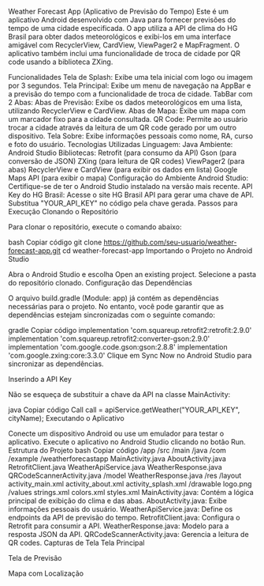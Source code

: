 Weather Forecast App (Aplicativo de Previsão do Tempo)
Este é um aplicativo Android desenvolvido com Java para fornecer previsões do tempo de uma cidade especificada. O app utiliza a API de clima do HG Brasil para obter dados meteorológicos e exibi-los em uma interface amigável com RecyclerView, CardView, ViewPager2 e MapFragment. O aplicativo também inclui uma funcionalidade de troca de cidade por QR code usando a biblioteca ZXing.

Funcionalidades
Tela de Splash: Exibe uma tela inicial com logo ou imagem por 3 segundos.
Tela Principal: Exibe um menu de navegação na AppBar e a previsão do tempo com a funcionalidade de troca de cidade.
TabBar com 2 Abas:
Abas de Previsão: Exibe os dados meteorológicos em uma lista, utilizando RecyclerView e CardView.
Abas de Mapa: Exibe um mapa com um marcador fixo para a cidade consultada.
QR Code: Permite ao usuário trocar a cidade através da leitura de um QR code gerado por um outro dispositivo.
Tela Sobre: Exibe informações pessoais como nome, RA, curso e foto do usuário.
Tecnologias Utilizadas
Linguagem: Java
Ambiente: Android Studio
Bibliotecas:
Retrofit (para consumo da API)
Gson (para conversão de JSON)
ZXing (para leitura de QR codes)
ViewPager2 (para abas)
RecyclerView e CardView (para exibir os dados em lista)
Google Maps API (para exibir o mapa)
Configuração do Ambiente
Android Studio: Certifique-se de ter o Android Studio instalado na versão mais recente.
API Key do HG Brasil:
Acesse o site HG Brasil API para gerar uma chave de API.
Substitua "YOUR_API_KEY" no código pela chave gerada.
Passos para Execução
Clonando o Repositório

Para clonar o repositório, execute o comando abaixo:

bash
Copiar código
git clone https://github.com/seu-usuario/weather-forecast-app.git
cd weather-forecast-app
Importando o Projeto no Android Studio

Abra o Android Studio e escolha Open an existing project.
Selecione a pasta do repositório clonado.
Configuração das Dependências

O arquivo build.gradle (Module: app) já contém as dependências necessárias para o projeto. No entanto, você pode garantir que as dependências estejam sincronizadas com o seguinte comando:

gradle
Copiar código
implementation 'com.squareup.retrofit2:retrofit:2.9.0'
implementation 'com.squareup.retrofit2:converter-gson:2.9.0'
implementation 'com.google.code.gson:gson:2.8.8'
implementation 'com.google.zxing:core:3.3.0'
Clique em Sync Now no Android Studio para sincronizar as dependências.

Inserindo a API Key

Não se esqueça de substituir a chave da API na classe MainActivity:

java
Copiar código
Call<WeatherResponse> call = apiService.getWeather("YOUR_API_KEY", cityName);
Executando o Aplicativo

Conecte um dispositivo Android ou use um emulador para testar o aplicativo.
Execute o aplicativo no Android Studio clicando no botão Run.
Estrutura do Projeto
bash
Copiar código
/app
    /src
        /main
            /java
                /com
                    /example
                        /weatherforecastapp
                            MainActivity.java
                            AboutActivity.java
                            RetrofitClient.java
                            WeatherApiService.java
                            WeatherResponse.java
                            QRCodeScannerActivity.java
                        /model
                            WeatherResponse.java
            /res
                /layout
                    activity_main.xml
                    activity_about.xml
                    activity_splash.xml
                /drawable
                    logo.png
                /values
                    strings.xml
                    colors.xml
                    styles.xml
MainActivity.java: Contém a lógica principal de exibição do clima e das abas.
AboutActivity.java: Exibe informações pessoais do usuário.
WeatherApiService.java: Define os endpoints da API de previsão do tempo.
RetrofitClient.java: Configura o Retrofit para consumir a API.
WeatherResponse.java: Modelo para a resposta JSON da API.
QRCodeScannerActivity.java: Gerencia a leitura de QR codes.
Capturas de Tela
Tela Principal

Tela de Previsão

Mapa com Localização








